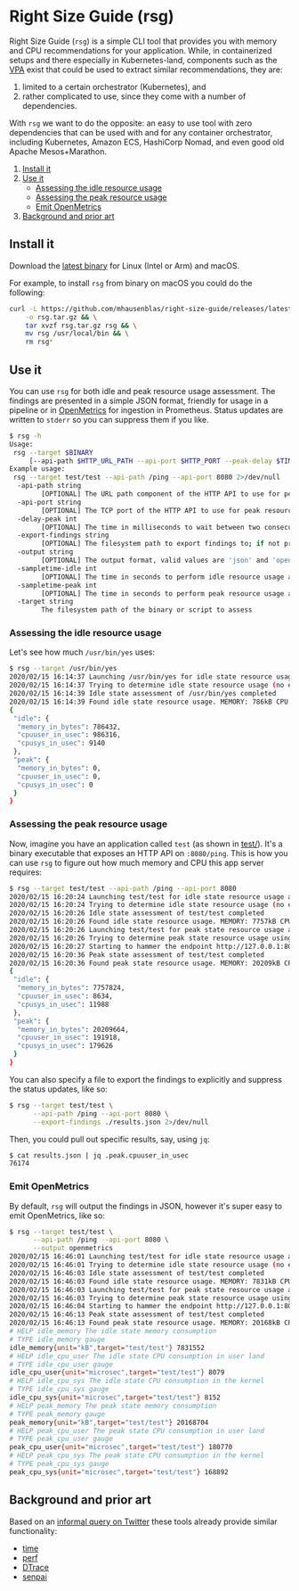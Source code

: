 # Right Size Guide (rsg)

Right Size Guide (`rsg`) is a simple CLI tool that provides you with memory and 
CPU recommendations for your application. While, in containerized setups and 
there especially in Kubernetes-land, components such as the
[VPA](https://github.com/kubernetes/autoscaler/tree/master/vertical-pod-autoscaler) 
exist that could be used to extract similar recommendations, they are: 

1. limited to a certain orchestrator (Kubernetes), and 
1. rather complicated to use, since they come with a number of dependencies.
   
With `rsg` we want to do the opposite: an easy to use tool with zero dependencies
that can be used with and for any container orchestrator, including Kubernetes,
Amazon ECS, HashiCorp Nomad, and even good old Apache Mesos+Marathon.


1. [Install it](#install-it)
2. [Use it](#use-it)
   - [Assessing the idle resource usage](#assessing-the-idle-resource-usage)
   - [Assessing the peak resource usage](#assessing-the-peak-resource-usage)
   - [Emit OpenMetrics](#emit-openmetrics)
3. [Background and prior art](#background-and-prior-art)

## Install it

Download the [latest binary](https://github.com/mhausenblas/right-size-guide/releases/latest) 
for Linux (Intel or Arm) and macOS.

For example, to install `rsg` from binary on macOS you could do the following:

```sh
curl -L https://github.com/mhausenblas/right-size-guide/releases/latest/download/rsg_darwin_amd64.tar.gz \
    -o rsg.tar.gz && \
    tar xvzf rsg.tar.gz rsg && \
    mv rsg /usr/local/bin && \
    rm rsg*
```

## Use it

You can use `rsg` for both idle and peak resource usage assessment. The findings 
are presented in a simple JSON format, friendly for usage in a pipeline or 
in [OpenMetrics](https://openmetrics.io/) for ingestion in Prometheus. Status
updates are written to `stderr` so you can suppress them if you like.

```sh
$ rsg -h
Usage:
 rsg --target $BINARY 
     [--api-path $HTTP_URL_PATH --api-port $HTTP_PORT --peak-delay $TIME_MS --sampletime-idle $TIME_SEC --sampletime-peak $TIME_SEC --export-findings $FILE]
Example usage:
 rsg --target test/test --api-path /ping --api-port 8080 2>/dev/null
  -api-path string
        [OPTIONAL] The URL path component of the HTTP API to use for peak resource usage assessment
  -api-port string
        [OPTIONAL] The TCP port of the HTTP API to use for peak resource usage assessment
  -delay-peak int
        [OPTIONAL] The time in milliseconds to wait between two consecutive HTTP GET requests for peak resource usage assessment (default 10)
  -export-findings string
        [OPTIONAL] The filesystem path to export findings to; if not provided the results will be written to stdout
  -output string
        [OPTIONAL] The output format, valid values are 'json' and 'openmetrics' (default "json")
  -sampletime-idle int
        [OPTIONAL] The time in seconds to perform idle resource usage assessment (default 2)
  -sampletime-peak int
        [OPTIONAL] The time in seconds to perform peak resource usage assessment (default 10)
  -target string
        The filesystem path of the binary or script to assess
```

### Assessing the idle resource usage

Let's see how much `/usr/bin/yes` uses:

```sh
$ rsg --target /usr/bin/yes
2020/02/15 16:14:37 Launching /usr/bin/yes for idle state resource usage assessment
2020/02/15 16:14:37 Trying to determine idle state resource usage (no external traffic)
2020/02/15 16:14:39 Idle state assessment of /usr/bin/yes completed
2020/02/15 16:14:39 Found idle state resource usage. MEMORY: 786kB CPU: 986ms (user)/9ms (sys)
{
 "idle": {
  "memory_in_bytes": 786432,
  "cpuuser_in_usec": 986316,
  "cpusys_in_usec": 9140
 },
 "peak": {
  "memory_in_bytes": 0,
  "cpuuser_in_usec": 0,
  "cpusys_in_usec": 0
 }
}
```

### Assessing the peak resource usage

Now, imagine you have an application called `test` (as shown in [test/](test/main.go)). 
It's a binary executable that exposes an HTTP API on `:8080/ping`. This is how 
you can use `rsg` to figure out how much memory and CPU this app server requires:

```sh
$ rsg --target test/test --api-path /ping --api-port 8080
2020/02/15 16:20:24 Launching test/test for idle state resource usage assessment
2020/02/15 16:20:24 Trying to determine idle state resource usage (no external traffic)
2020/02/15 16:20:26 Idle state assessment of test/test completed
2020/02/15 16:20:26 Found idle state resource usage. MEMORY: 7757kB CPU: 8ms (user)/11ms (sys)
2020/02/15 16:20:26 Launching test/test for peak state resource usage assessment
2020/02/15 16:20:26 Trying to determine peak state resource usage using 127.0.0.1:8080/ping
2020/02/15 16:20:27 Starting to hammer the endpoint http://127.0.0.1:8080/ping every 10ms
2020/02/15 16:20:36 Peak state assessment of test/test completed
2020/02/15 16:20:36 Found peak state resource usage. MEMORY: 20209kB CPU: 191ms (user)/179ms (sys)
{
 "idle": {
  "memory_in_bytes": 7757824,
  "cpuuser_in_usec": 8634,
  "cpusys_in_usec": 11988
 },
 "peak": {
  "memory_in_bytes": 20209664,
  "cpuuser_in_usec": 191918,
  "cpusys_in_usec": 179626
 }
}
```

You can also specify a file to export the findings to explicitly and suppress 
the status updates, like so:

```sh
$ rsg --target test/test \
      --api-path /ping --api-port 8080 \
      --export-findings ./results.json 2>/dev/null
```

Then, you could pull out specific results, say, using `jq`:

```sh
$ cat results.json | jq .peak.cpuuser_in_usec
76174
```

### Emit OpenMetrics

By default, `rsg` will output the findings in JSON, however it's super easy to
emit OpenMetrics, like so:

```sh
$ rsg --target test/test \
      --api-path /ping --api-port 8080 \
      --output openmetrics
2020/02/15 16:46:01 Launching test/test for idle state resource usage assessment
2020/02/15 16:46:01 Trying to determine idle state resource usage (no external traffic)
2020/02/15 16:46:03 Idle state assessment of test/test completed
2020/02/15 16:46:03 Found idle state resource usage. MEMORY: 7831kB CPU: 8ms (user)/8ms (sys)
2020/02/15 16:46:03 Launching test/test for peak state resource usage assessment
2020/02/15 16:46:03 Trying to determine peak state resource usage using 127.0.0.1:8080/ping
2020/02/15 16:46:04 Starting to hammer the endpoint http://127.0.0.1:8080/ping every 10ms
2020/02/15 16:46:13 Peak state assessment of test/test completed
2020/02/15 16:46:13 Found peak state resource usage. MEMORY: 20168kB CPU: 180ms (user)/168ms (sys)
# HELP idle_memory The idle state memory consumption
# TYPE idle_memory gauge
idle_memory{unit="kB",target="test/test"} 7831552
# HELP idle_cpu_user The idle state CPU consumption in user land
# TYPE idle_cpu_user gauge
idle_cpu_user{unit="microsec",target="test/test"} 8079
# HELP idle_cpu_sys The idle state CPU consumption in the kernel
# TYPE idle_cpu_sys gauge
idle_cpu_sys{unit="microsec",target="test/test"} 8152
# HELP peak_memory The peak state memory consumption
# TYPE peak_memory gauge
peak_memory{unit="kB",target="test/test"} 20168704
# HELP peak_cpu_user The peak state CPU consumption in user land
# TYPE peak_cpu_user gauge
peak_cpu_user{unit="microsec",target="test/test"} 180770
# HELP peak_cpu_sys The peak state CPU consumption in the kernel
# TYPE peak_cpu_sys gauge
peak_cpu_sys{unit="microsec",target="test/test"} 168892
```

## Background and prior art

Based on an [informal query on Twitter](https://twitter.com/mhausenblas/status/1225855388584730624) these tools already provide similar functionality:

- [time](http://man7.org/linux/man-pages/man1/time.1.html)
- [perf](http://www.brendangregg.com/perf.html)
- [DTrace](http://www.brendangregg.com/DTrace/cputimes)
- [senpai](https://github.com/facebookincubator/senpai)
